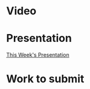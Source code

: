 
# Video

# Presentation
[This Week's Presentation](WebDev/2%20-%20Digital%20Applications/_topics/_presentations/presentationWeek17.md)

# Work to submit